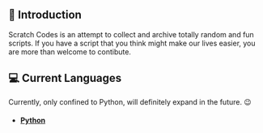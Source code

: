## 📍 Introduction

Scratch Codes is an attempt to collect and archive totally random and fun scripts. If you have a script that you think might make our lives easier, you are more than welcome to contibute.

## 💻 Current Languages
Currently, only confined to Python, will definitely expand in the future. 😉
* #### [Python](https://github.com/raj-patra/scratch-codes/tree/master/Python)
